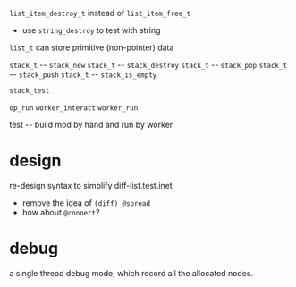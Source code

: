 `list_item_destroy_t` instead of `list_item_free_t`

- use `string_destroy` to test with string

`list_t` can store primitive (non-pointer) data

`stack_t` -- `stack_new`
`stack_t` -- `stack_destroy`
`stack_t` -- `stack_pop`
`stack_t` -- `stack_push`
`stack_t` -- `stack_is_empty`

`stack_test`

`op_run`
`worker_interact`
`worker_run`

test -- build mod by hand and run by worker

# design

re-design syntax to simplify diff-list.test.inet

- remove the idea of `(diff) @spread`
- how about `@connect`?

# debug

a single thread debug mode, which record all the allocated nodes.
